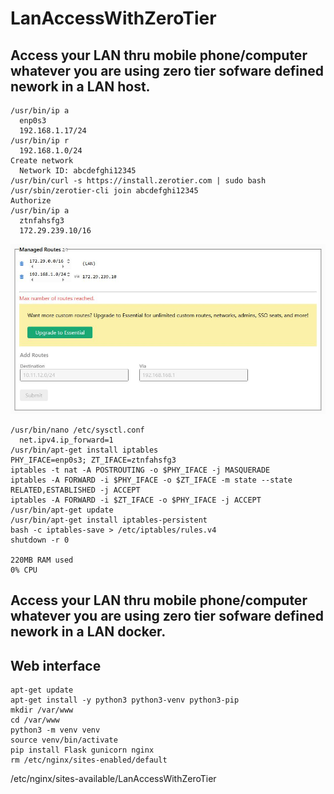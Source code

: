 # LanAccessWithZeroTier

## Access your LAN thru mobile phone/computer whatever you are using zero tier sofware defined nework in a LAN host.
```
/usr/bin/ip a
  enp0s3
  192.168.1.17/24
/usr/bin/ip r
  192.168.1.0/24
Create network
  Network ID: abcdefghi12345
/usr/bin/curl -s https://install.zerotier.com | sudo bash
/usr/sbin/zerotier-cli join abcdefghi12345
Authorize
/usr/bin/ip a
  ztnfahsfg3
  172.29.239.10/16
```
![ManagedRoutes,jpg](ManagedRoutes,jpg.JPG)
```
/usr/bin/nano /etc/sysctl.conf
  net.ipv4.ip_forward=1
/usr/bin/apt-get install iptables
PHY_IFACE=enp0s3; ZT_IFACE=ztnfahsfg3
iptables -t nat -A POSTROUTING -o $PHY_IFACE -j MASQUERADE
iptables -A FORWARD -i $PHY_IFACE -o $ZT_IFACE -m state --state RELATED,ESTABLISHED -j ACCEPT
iptables -A FORWARD -i $ZT_IFACE -o $PHY_IFACE -j ACCEPT
/usr/bin/apt-get update
/usr/bin/apt-get install iptables-persistent
bash -c iptables-save > /etc/iptables/rules.v4
shutdown -r 0

220MB RAM used
0% CPU
```
## Access your LAN thru mobile phone/computer whatever you are using zero tier sofware defined nework in a LAN docker.

## Web interface
```
apt-get update
apt-get install -y python3 python3-venv python3-pip
mkdir /var/www
cd /var/www
python3 -m venv venv
source venv/bin/activate
pip install Flask gunicorn nginx
rm /etc/nginx/sites-enabled/default

````

/etc/nginx/sites-available/LanAccessWithZeroTier

